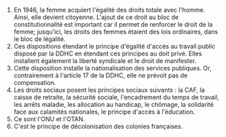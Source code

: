 1. En 1946, la femme acquiert l'égalité des droits totale avec l'homme. Ainsi, elle devient citoyenne. L'ajout de ce droit au bloc de constitutionnalité est important car il permet de renforcer le droit de la femme; jusqu'ici, les droits des femmes étaient des lois ordinaires, dans le bloc de légalité. 
2. Ces dispositions étendant le principe d'égalité d'accès au travail public disposé par la DDHC en étendant ces principes au doit privé. Elles installent également la liberté syndicale et le droit de manifester.
3. Cette disposition installe la nationalisation des services publiques. Or, contrairement à l'article 17 de la DDHC, elle ne prévoit pas de compensation.
4. Les droits sociaux posent les principes sociaux suivants : la CAF, la caisse de retraite, la sécurité sociale, l'encadrement du temps de travail, les arrêts maladie, les allocation au handicap, le chômage, la solidarité face aux calamités nationales, le principe d'accès à l'éducation.
5. Ce sont l'ONU et l'OTAN.
6. C'est le principe de décolonisation des colonies françaises.